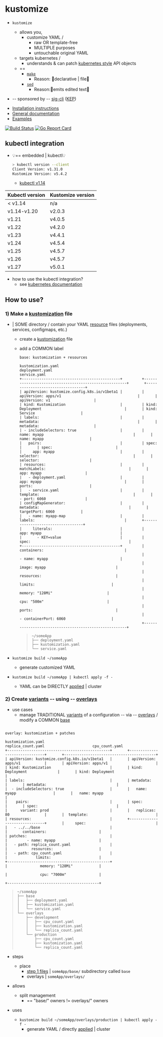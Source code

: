 # kustomize

* `kustomize`
  * allows you,
    * customize YAML /
      * raw OR template-free
      * MULTIPLE purposes
      * untouchable original YAML
  * targets kubernetes /
    * understands & can patch [kubernetes style] API objects
  * ==
    * [`make`]
      * Reason: 🧠declarative | file🧠
    * [`sed`]
      * Reason:🧠emits edited text🧠

* -- sponsored by -- [sig-cli] ([KEP])

- [Installation instructions](https://github.com/dancer1325/kubernetes-sigs-cli-experimental/tree/master/site/content/en/installation/kustomize)
- [General documentation](https://github.com/dancer1325/kubernetes-sigs-cli-experimental/blob/master/site/content/en/guides/introduction/kustomize.md)
- [Examples](examples)

[![Build Status](https://prow.k8s.io/badge.svg?jobs=kustomize-presubmit-master)](https://prow.k8s.io/job-history/kubernetes-jenkins/pr-logs/directory/kustomize-presubmit-master)
[![Go Report Card](https://goreportcard.com/badge/github.com/kubernetes-sigs/kustomize)](https://goreportcard.com/report/github.com/kubernetes-sigs/kustomize)

## kubectl integration

* 💡== embedded | kubectl💡
    ```sh
    > kubectl version --client
    Client Version: v1.31.0
    Kustomize Version: v5.4.2
    ```
  * [kubectl v1.14][kubectl announcement]

| Kubectl version | Kustomize version |
| --------------- | ----------------- |
| < v1.14         | n/a               |
| v1.14-v1.20     | v2.0.3            |
| v1.21           | v4.0.5            |
| v1.22           | v4.2.0            |
| v1.23           | v4.4.1            |
| v1.24           | v4.5.4            |
| v1.25           | v4.5.7            |
| v1.26           | v4.5.7            |
| v1.27           | v5.0.1            |

[v2.0.3]: https://github.com/kubernetes-sigs/kustomize/releases/tag/v2.0.3
[#2506]: https://github.com/kubernetes-sigs/kustomize/issues/2506
[#1500]: https://github.com/kubernetes-sigs/kustomize/issues/1500
[kust-in-kubectl update]: https://github.com/kubernetes/kubernetes/blob/4d75a6238a6e330337526e0513e67d02b1940b63/CHANGELOG/CHANGELOG-1.21.md#kustomize-updates-in-kubectl

* how to use the kubectl integration?
  * see [kubernetes documentation]

## How to use?

### 1) Make a [kustomization] file

* | SOME directory / contain your YAML [resource] files (deployments, services, configmaps, etc.)
  * create a [kustomization] file
  * add a COMMON label

    ```
    base: kustomization + resources
    
    kustomization.yaml                                      deployment.yaml                                                 service.yaml
    +---------------------------------------------+         +-------------------------------------------------------+       +-----------------------------------+
    | apiVersion: kustomize.config.k8s.io/v1beta1 |         | apiVersion: apps/v1                                   |       | apiVersion: v1                    |
    | kind: Kustomization                         |         | kind: Deployment                                      |       | kind: Service                     |
    | labels:                                     |         | metadata:                                             |       | metadata:                         |
    | - includeSelectors: true                    |         |   name: myapp                                         |       |   name: myapp                     |
    |   pairs:                                    |         | spec:                                                 |       | spec:                             |
    |     app: myapp                              |         |   selector:                                           |       |   selector:                       |
    | resources:                                  |         |     matchLabels:                                      |       |     app: myapp                    |
    |   - deployment.yaml                         |         |       app: myapp                                      |       |   ports:                          |
    |   - service.yaml                            |         |   template:                                           |       |     - port: 6060                  |
    | configMapGenerator:                         |         |     metadata:                                         |       |       targetPort: 6060            |
    |   - name: myapp-map                         |         |       labels:                                         |       +-----------------------------------+
    |     literals:                               |         |         app: myapp                                    |
    |       - KEY=value                           |         |     spec:                                             |
    +---------------------------------------------+         |       containers:                                     |
                                                            |         - name: myapp                                 |
                                                            |           image: myapp                                |
                                                            |           resources:                                  |
                                                            |             limits:                                   |
                                                            |               memory: "128Mi"                         |
                                                            |               cpu: "500m"                             |
                                                            |           ports:                                      |
                                                            |             - containerPort: 6060                     |
                                                            +-------------------------------------------------------+
    ```

    > ```
    > ~/someApp
    > ├── deployment.yaml
    > ├── kustomization.yaml
    > └── service.yaml
    > ```

* `kustomize build ~/someApp`
  * generate customized YAML 
* `kustomize build ~/someApp | kubectl apply -f -`
  * YAML can be DIRECTLY [applied] | cluster

### 2) Create [variants] -- using -- [overlays]

* use cases
  * manage TRADITIONAL [variants] of a configuration -- via -- [overlays] / modify a COMMON [base]

```

overlay: kustomization + patches

kustomization.yaml                                      replica_count.yaml                      cpu_count.yaml
+-----------------------------------------------+       +-------------------------------+       +------------------------------------------+
| apiVersion: kustomize.config.k8s.io/v1beta1   |       | apiVersion: apps/v1           |       | apiVersion: apps/v1                      |
| kind: Kustomization                           |       | kind: Deployment              |       | kind: Deployment                         |
| labels:                                       |       | metadata:                     |       | metadata:                                |
|  - includeSelectors: true                     |       |   name: myapp                 |       |   name: myapp                            |
|    pairs:                                     |       | spec:                         |       | spec:                                    |
|      variant: prod                            |       |   replicas: 80                |       |  template:                               |
| resources:                                    |       +-------------------------------+       |     spec:                                |
|   - ../../base                                |                                               |       containers:                        |
| patches:                                      |                                               |         - name: myapp                    |
|   - path: replica_count.yaml                  |                                               |           resources:                     |
|   - path: cpu_count.yaml                      |                                               |             limits:                      |
+-----------------------------------------------+                                               |               memory: "128Mi"            |
                                                                                                |               cpu: "7000m"               |
                                                                                                +------------------------------------------+
```

> ```
> ~/someApp
> ├── base
> │   ├── deployment.yaml
> │   ├── kustomization.yaml
> │   └── service.yaml
> └── overlays
>     ├── development
>     │   ├── cpu_count.yaml
>     │   ├── kustomization.yaml
>     │   └── replica_count.yaml
>     └── production
>         ├── cpu_count.yaml
>         ├── kustomization.yaml
>         └── replica_count.yaml
> ```

* steps
  * place 
    * [step 1 files](#1-make-a-kustomization-file) | `someApp/base/` subdirectory called `base`
    * overlays | `someApp/overlays/`
* allows
  * split management
    * == "base/" owners != overlays/" owners

* uses
  * `kustomize build ~/someApp/overlays/production | kubectl apply -f -`
    * generate YAML / directly [applied] | cluster

[`make`]: https://www.gnu.org/software/make
[`sed`]: https://www.gnu.org/software/sed
[DAM]: https://kubectl.docs.kubernetes.io/references/kustomize/glossary/#declarative-application-management
[KEP]: https://github.com/kubernetes/enhancements/blob/master/keps/sig-cli/2377-Kustomize/README.md
[Kubernetes Code of Conduct]: code-of-conduct.md
[applied]: https://kubectl.docs.kubernetes.io/references/kustomize/glossary/#apply
[base]: https://kubectl.docs.kubernetes.io/references/kustomize/glossary/#base
[declarative configuration]: https://kubectl.docs.kubernetes.io/references/kustomize/glossary/#declarative-application-management
[kubectl announcement]: https://kubernetes.io/blog/2019/03/25/kubernetes-1-14-release-announcement
[kubernetes documentation]: https://kubernetes.io/docs/tasks/manage-kubernetes-objects/kustomization/
[kubernetes style]: https://kubectl.docs.kubernetes.io/references/kustomize/glossary/#kubernetes-style-object
[kustomization]: https://kubectl.docs.kubernetes.io/references/kustomize/glossary/#kustomization
[overlay]: https://kubectl.docs.kubernetes.io/references/kustomize/glossary/#overlay
[overlays]: https://kubectl.docs.kubernetes.io/references/kustomize/glossary/#overlay
[release page]: https://github.com/kubernetes-sigs/kustomize/releases
[resource]: https://kubectl.docs.kubernetes.io/references/kustomize/glossary/#resource
[resources]: https://kubectl.docs.kubernetes.io/references/kustomize/glossary/#resource
[sig-cli]: https://github.com/kubernetes/community/blob/master/sig-cli/README.md
[variants]: https://kubectl.docs.kubernetes.io/references/kustomize/glossary/#variant
